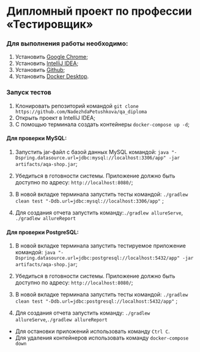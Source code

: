 # Дипломный проект по профессии «Тестировщик»

### Для выполнения работы необходимо:

1) Установить [Google Chrome](https://www.google.ru/chrome/);
2) Установить [IntelliJ IDEA](https://www.jetbrains.com/idea/download/?section=windows);
3) Установить [Github](https://desktop.github.com/);
4) Установить [Docker Desktop](https://www.docker.com/).

### Запуск тестов 
1) Клонировать репозиторий командой `git clone https://github.com/NadezhdaPetushkova/qa_diploma`
2) Открыть проект в IntelliJ IDEA;
3) С помощью терминала создать контейнеры  `docker-compose up -d`;


#### Для проверки MySQL:
1) Запустить jar-файл с базой данных MySQL командой: `java "-Dspring.datasource.url=jdbc:mysql://localhost:3306/app" -jar artifacts/aqa-shop.jar`;

2) Убедиться в готовности системы. Приложение должно быть доступно по адресу: `http://localhost:8080/`;

3) В новой вкладке терминала запустить тесты командой: `./gradlew clean test "-Ddb.url=jdbc:mysql://localhost:3306/app"` ;

4) Для создания отчета запустить команду:`./gradlew allureServe`, `./gradlew allureReport`

#### Для проверки PostgreSQL:
1) В новой вкладке терминала запустить тестируемое приложение командой: `java "-Dspring.datasource.url=jdbc:postgresql://localhost:5432/app" -jar artifacts/aqa-shop.jar`;

2) Убедиться в готовности системы. Приложение должно быть доступно по адресу: `http://localhost:8080/`;

3) В новой вкладке терминала запустить тесты командой: `./gradlew clean test "-Ddb.url=jdbc:postgresql://localhost:5432/app"`  ;

4) Для создания отчета запустить команду: `./gradlew allureServe`,`./gradlew allureReport`

 - Для остановки приложений использовать команду `Ctrl C`.
- Для удаления контейнеров использовать команду `docker-compose down`
